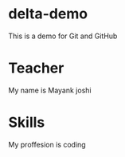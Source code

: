 # delta-demo
This is a demo for Git and GitHub
# Teacher
My name is Mayank joshi 
# Skills 
My proffesion is coding 